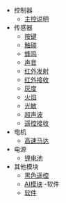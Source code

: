 - 控制器
  - [主控说明](/controller/ESP32S3主控说明)
- 传感器
  - [按键](/sensor/按键传感器)
  - [触碰](/sensor/触碰传感器)
  - [蜂鸣](/sensor/蜂鸣传感器)
  - [声音](/sensor/声音传感器)
  - [红外发射](/sensor/红外发射传感器)
  - [红外接收](/sensor/红外接收传感器)
  - [灰度](/sensor/灰度传感器)
  - [火焰](/sensor/火焰传感器)
  - [光敏](/sensor/光敏传感器)
  - [超声波](/sensor/超声波模块)
  - [遥控接收](/sensor/遥控接收)
- 电机
  - [高速马达](/motor/开源马达)
- 电源
  - [锂电池](/power/绿色锂电池)
- 其他模块
  - [黑色遥控](/other/遥控)
  - [AI模块](/other/AI模块)
-软件
  - [软件](/software/新开源软件)
